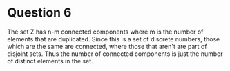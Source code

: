 # Question 6

The set Z has n-m connected components where m is the number of elements that
are duplicated. Since this is a set of discrete numbers, those which are the
same are connected, where those that aren't are part of disjoint sets. Thus the
number of connected components is just the number of distinct elements in the
set.
